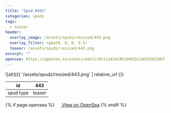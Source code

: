 ```yaml
---
title: "Spud #443"
categories: spudz
tags:
  - teaser
header:
  overlay_image: /assets/spudz/resized/443.png
  overlay_filter: rgba(0, 0, 0, 0.5)
  teaser: /assets/spudz/resized/443.png
excerpt: ""
opensea: https://opensea.io/assets/matic/0x112d18c861d401b3145d39236bf149f01e18beed/443
---
```

![alt]({{ '/assets/spudz/resized/443.png' | relative_url }})

| id | 443 |
|-|-|
| spud type | teaser |

{% if page.opensea %}
<a href="{{page.opensea}}" class="btn btn--info" onclick="window.open(this.href, '_blank'); return false;"><img src="/assets/images/opensea.svg" width="16px"><span>  View on OpenSea</span></a>
{% endif %}
